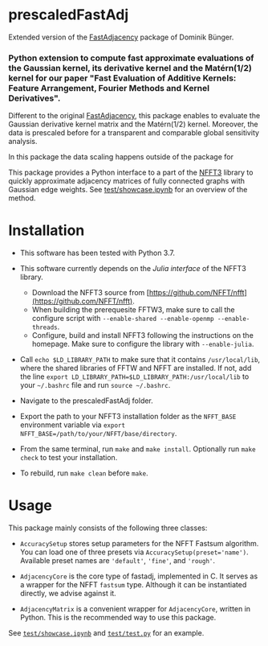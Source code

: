 # prescaledFastAdj

Extended version of the [FastAdjacency](https://github.com/dominikbuenger/FastAdjacency) package of Dominik Bünger.

### Python extension to compute fast approximate evaluations of the Gaussian kernel, its derivative kernel and the Matérn(1/2) kernel for our paper "Fast Evaluation of Additive Kernels: Feature Arrangement, Fourier Methods and Kernel Derivatives".

Different to the original [FastAdjacency](https://github.com/dominikbuenger/FastAdjacency), this package enables to evaluate the Gaussian derivative kernel matrix and the Matérn(1/2) kernel. Moreover, the data is prescaled before for a transparent and comparable global sensitivity analysis.

In this package the data scaling happens outside of the package for 

This package provides a Python interface to a part of the [NFFT3](https://github.com/NFFT/nfft) library to quickly approximate adjacency matrices of fully connected graphs with Gaussian edge weights.
See [test/showcase.ipynb](test/showcase.ipynb) for an overview of the method.

# Installation

* This software has been tested with Python 3.7.

* This software currently depends on the *Julia interface* of the NFFT3 library.
  - Download the NFFT3 source from [https://github.com/NFFT/nfft](https://github.com/NFFT/nfft).
  - When building the prerequesite FFTW3, make sure to call the configure script with `--enable-shared --enable-openmp --enable-threads`.
  - Configure, build and install NFFT3 following the instructions on the homepage. Make sure to configure the library with `--enable-julia`.

* Call `echo $LD_LIBRARY_PATH` to make sure that it contains `/usr/local/lib`, where the shared libraries of FFTW and NFFT are installed. If not, add the line `export LD_LIBRARY_PATH=$LD_LIBRARY_PATH:/usr/local/lib` to your `~/.bashrc` file and run `source ~/.bashrc`.

* Navigate to the prescaledFastAdj folder.

* Export the path to your NFFT3 installation folder as the `NFFT_BASE` environment variable via `export NFFT_BASE=/path/to/your/NFFT/base/directory`. 

* From the same terminal, run `make` and `make install`. Optionally run `make check` to test your installation.

* To rebuild, run `make clean` before `make`.


# Usage

This package mainly consists of the following three classes:

* `AccuracySetup` stores setup parameters for the NFFT Fastsum algorithm. You can load one of three presets via `AccuracySetup(preset='name')`. Available preset names are `'default'`, `'fine'`, and `'rough'`.

* `AdjacencyCore` is the core type of fastadj, implemented in C. It serves as a wrapper for the NFFT `fastsum` type. Although it can be instantiated directly, we advise against it.

* `AdjacencyMatrix` is a convenient wrapper for `AdjacencyCore`, written in Python. This is the recommended way to use this package.

See [`test/showcase.ipynb`](test/showcase.ipynb) and [`test/test.py`](test/test.py) for an example.

